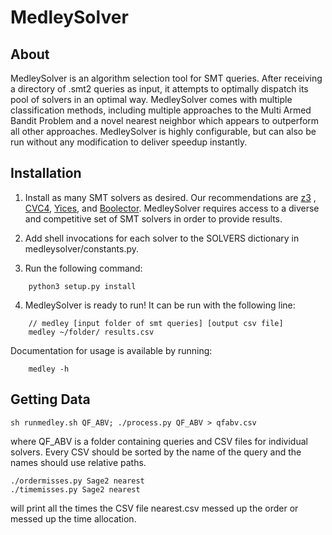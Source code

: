 # MedleySolver

## About
MedleySolver is an algorithm selection tool for SMT queries. After receiving a directory of .smt2 queries as input, it attempts to optimally dispatch its pool of solvers in an optimal way. MedleySolver comes with multiple classification methods, including multiple approaches to the Multi Armed Bandit Problem and a novel nearest neighbor which appears to outperform all other approaches. MedleySolver is highly configurable, but can also be run without any modification to deliver speedup instantly. 

## Installation

1. Install as many SMT solvers as desired. Our recommendations are 
[z3](https://github.com/Z3Prover/z3)
, 
[CVC4](https://cvc4.github.io/), 
[Yices](https://yices.csl.sri.com/), and 
[Boolector](https://boolector.github.io/). MedleySolver requires access to a diverse and competitive set of SMT solvers in order to provide results.

2. Add shell invocations for each solver to the SOLVERS dictionary in medleysolver/constants.py. 

3. Run the following command:
```
    python3 setup.py install
```
4. MedleySolver is ready to run! It can be run with the following line:
```
    // medley [input folder of smt queries] [output csv file]
    medley ~/folder/ results.csv
```
Documentation for usage is available by running:
```
    medley -h
```


## Getting Data
```
sh runmedley.sh QF_ABV; ./process.py QF_ABV > qfabv.csv
```
where QF_ABV is a folder containing queries and CSV files for individual solvers.
Every CSV should be sorted by the name of the query and the names should use relative paths.

```
./ordermisses.py Sage2 nearest
./timemisses.py Sage2 nearest
```
will print all the times the CSV file nearest.csv messed up the order or messed up the time allocation.
